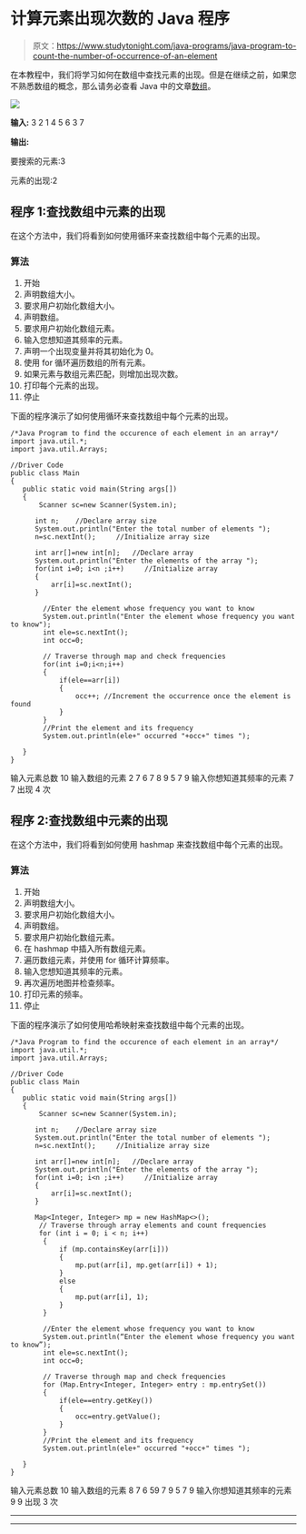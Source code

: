 # 计算元素出现次数的 Java 程序

> 原文：<https://www.studytonight.com/java-programs/java-program-to-count-the-number-of-occurrence-of-an-element>

在本教程中，我们将学习如何在数组中查找元素的出现。但是在继续之前，如果您不熟悉数组的概念，那么请务必查看 Java 中的文章[数组](https://www.studytonight.com/java/array.php)。

![](../Images/8a22eff0652cbd42158159205ef31dd4.png)

**输入:** 3 2 1 4 5 6 3 7

**输出:**

要搜索的元素:3

元素的出现:2

## 程序 1:查找数组中元素的出现

在这个方法中，我们将看到如何使用循环来查找数组中每个元素的出现。

### 算法

1.  开始
2.  声明数组大小。
3.  要求用户初始化数组大小。
4.  声明数组。
5.  要求用户初始化数组元素。
6.  输入您想知道其频率的元素。
7.  声明一个出现变量并将其初始化为 0。
8.  使用 for 循环遍历数组的所有元素。
9.  如果元素与数组元素匹配，则增加出现次数。
10.  打印每个元素的出现。
11.  停止

下面的程序演示了如何使用循环来查找数组中每个元素的出现。

```
/*Java Program to find the occurence of each element in an array*/
import java.util.*;  
import java.util.Arrays; 

//Driver Code
public class Main  
{  
   public static void main(String args[])   
   {  
       Scanner sc=new Scanner(System.in);

      int n;    //Declare array size
      System.out.println("Enter the total number of elements ");
      n=sc.nextInt();     //Initialize array size

      int arr[]=new int[n];   //Declare array
      System.out.println("Enter the elements of the array ");
      for(int i=0; i<n ;i++)     //Initialize array
      {
          arr[i]=sc.nextInt();
      }

        //Enter the element whose frequency you want to know
        System.out.println("Enter the element whose frequency you want to know");
        int ele=sc.nextInt();
        int occ=0;

        // Traverse through map and check frequencies 
        for(int i=0;i<n;i++)
        {
            if(ele==arr[i])
            {
                occ++; //Increment the occurrence once the element is found
            }
        }
        //Print the element and its frequency
        System.out.println(ele+" occurred "+occ+" times ");

   }
} 
```

输入元素总数 10
输入数组的元素 2 7 6 7 8 9 5 7 9
输入你想知道其频率的元素 7
7 出现 4 次

## 程序 2:查找数组中元素的出现

在这个方法中，我们将看到如何使用 hashmap 来查找数组中每个元素的出现。

### 算法

1.  开始
2.  声明数组大小。
3.  要求用户初始化数组大小。
4.  声明数组。
5.  要求用户初始化数组元素。
6.  在 hashmap 中插入所有数组元素。
7.  遍历数组元素，并使用 for 循环计算频率。
8.  输入您想知道其频率的元素。
9.  再次遍历地图并检查频率。
10.  打印元素的频率。
11.  停止

下面的程序演示了如何使用哈希映射来查找数组中每个元素的出现。

```
/*Java Program to find the occurence of each element in an array*/
import java.util.*;  
import java.util.Arrays; 

//Driver Code
public class Main  
{  
   public static void main(String args[])   
   {  
       Scanner sc=new Scanner(System.in);

      int n;    //Declare array size
      System.out.println("Enter the total number of elements ");
      n=sc.nextInt();     //Initialize array size

      int arr[]=new int[n];   //Declare array
      System.out.println("Enter the elements of the array ");
      for(int i=0; i<n ;i++)     //Initialize array
      {
          arr[i]=sc.nextInt();
      }

      Map<Integer, Integer> mp = new HashMap<>(); 
       // Traverse through array elements and count frequencies
       for (int i = 0; i < n; i++) 
        { 
            if (mp.containsKey(arr[i]))  
            { 
                mp.put(arr[i], mp.get(arr[i]) + 1); 
            }  
            else
            { 
                mp.put(arr[i], 1); 
            } 
        } 

        //Enter the element whose frequency you want to know
        System.out.println(“Enter the element whose frequency you want to know”);
        int ele=sc.nextInt();
        int occ=0;

        // Traverse through map and check frequencies 
        for (Map.Entry<Integer, Integer> entry : mp.entrySet()) 
        { 
            if(ele==entry.getKey())
            {
                occ=entry.getValue();
            }
        }
        //Print the element and its frequency
        System.out.println(ele+" occurred "+occ+" times ");

   }
} 
```

输入元素总数 10
输入数组的元素 8 7 6 59 7 9 5 7 9
输入你想知道其频率的元素 9
9 出现 3 次

* * *

* * *